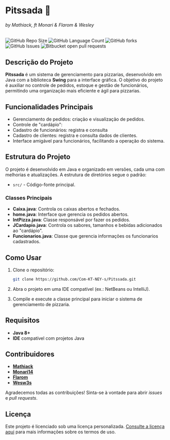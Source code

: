 # Pitssada 🍕
###### by Mathiack, ft Monari & Flarom & Wesley

![GitHub Repo Size](https://img.shields.io/github/repo-size/Com-KT-NEY-s/Pitssada?style=for-the-badge)
![GitHub Language Count](https://img.shields.io/github/languages/count/Com-KT-NEY-s/Pitssada?style=for-the-badge)
![GitHub forks](https://img.shields.io/github/forks/Com-KT-NEY-s/Pitssada?style=for-the-badge)
![GitHub Issues](https://img.shields.io/github/issues/Com-KT-NEY-s/Pitssada?style=for-the-badge)
![Bitbucket open pull requests](https://img.shields.io/bitbucket/pr-raw/Com-KT-NEY-s/Pitssada?style=for-the-badge)


## Descrição do Projeto

**Pitssada** é um sistema de gerenciamento para pizzarias, desenvolvido em Java com a biblioteca **Swing** para a interface gráfica. O objetivo do projeto é auxiliar no controle de pedidos, estoque e gestão de funcionários, permitindo uma organização mais eficiente e ágil para pizzarias.

## Funcionalidades Principais

- Gerenciamento de pedidos: criação e visualização de pedidos.
- Controle de "cardápio":
- Cadastro de funcionários: registra e consulta 
- Cadastro de clientes: registra e consulta dados de clientes.
- Interface amigável para funcionários, facilitando a operação do sistema.

## Estrutura do Projeto

O projeto é desenvolvido em Java e organizado em versões, cada uma com melhorias e atualizações. A estrutura de diretórios segue o padrão:

- `src/` - Código-fonte principal.

### Classes Principais

- **Caixa.java**: Controla os caixas abertos e fechados.
- **home.java**: Interface que gerencia os pedidos abertos.
- **IntPizza.java**: Classe responsável por fazer os pedidos.
- **JCardapio.java**: Controla os sabores, tamanhos e bebidas adicionados ao "cardápio".
- **Funcionarios.java**: Classe que gerencia informações os funcionarios cadastrados.

## Como Usar

1. Clone o repositório:

   ```bash
   git clone https://github.com/Com-KT-NEY-s/Pitssada.git
   ```

2. Abra o projeto em uma IDE compatível (ex.: NetBeans ou IntelliJ).

3. Compile e execute a classe principal para iniciar o sistema de gerenciamento de pizzaria.

## Requisitos

- **Java 8+**
- **IDE** compatível com projetos Java

## Contribuidores

- **[Mathiack](https://github.com/Mathiack)**
- **[Monari14](https://github.com/Monari14)**
- **[Flarom](https://github.com/flarom)**
- **[Wesw3s](https://github.com/Wesw3s)**

Agradecemos todas as contribuições! Sinta-se à vontade para abrir *issues* e *pull requests*.

## Licença

Este projeto é licenciado sob uma licença personalizada. [Consulte a licença aqui](https://github.com/Com-KT-NEY-s/Pitssada/blob/main/LICENSE.md) para mais informações sobre os termos de uso.
